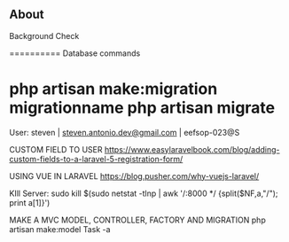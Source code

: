 
## About

Background Check


==========
Database commands

php artisan make:migration migrationname
php artisan migrate
==========


User: steven |  steven.antonio.dev@gmail.com | eefsop-023@S



CUSTOM FIELD TO USER
https://www.easylaravelbook.com/blog/adding-custom-fields-to-a-laravel-5-registration-form/


USING VUE IN LARAVEL
https://blog.pusher.com/why-vuejs-laravel/



KIll Server:
sudo kill $(sudo netstat -tlnp | awk '/:8000 */ {split($NF,a,"/"); print a[1]}')


MAKE A MVC MODEL, CONTROLLER, FACTORY AND MIGRATION
 php artisan make:model Task -a
